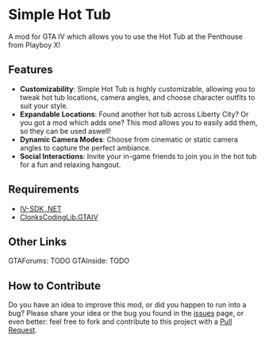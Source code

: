 # Simple Hot Tub
A mod for GTA IV which allows you to use the Hot Tub at the Penthouse from Playboy X!

## Features
- **Customizability**: Simple Hot Tub is highly customizable, allowing you to tweak hot tub locations, camera angles, and choose character outfits to suit your style.  
- **Expandable Locations**: Found another hot tub across Liberty City? Or you got a mod which adds one? This mod allows you to easily add them, so they can be used aswell!  
- **Dynamic Camera Modes**: Choose from cinematic or static camera angles to capture the perfect ambiance.  
- **Social Interactions**: Invite your in-game friends to join you in the hot tub for a fun and relaxing hangout.  

## Requirements
- [IV-SDK .NET](https://github.com/ClonkAndre/IV-SDK-DotNet)
- [ClonksCodingLib.GTAIV](https://github.com/ClonkAndre/ClonksCodingLib.GTAIV)

## Other Links
GTAForums: TODO
GTAInside: TODO

## How to Contribute
Do you have an idea to improve this mod, or did you happen to run into a bug? Please share your idea or the bug you found in the [issues](https://github.com/ClonkAndre/SimpleHotTub/issues) page, or even better: feel free to fork and contribute to this project with a [Pull Request](https://github.com/ClonkAndre/SimpleHotTub/pulls).
